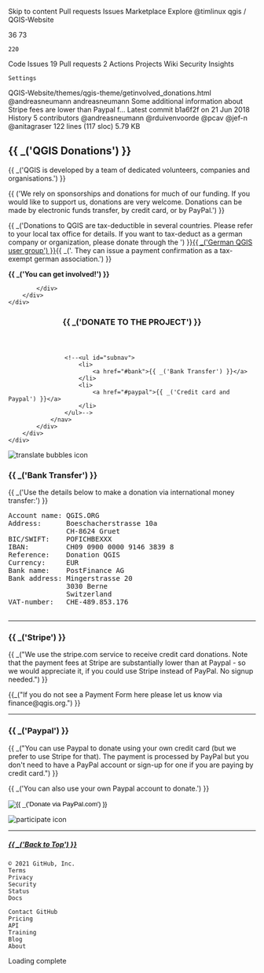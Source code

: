 
Skip to content
Pull requests
Issues
Marketplace
Explore
@timlinux
qgis /
QGIS-Website

36
73

    220

Code
Issues 19
Pull requests 2
Actions
Projects
Wiki
Security
Insights

    Settings

QGIS-Website/themes/qgis-theme/getinvolved_donations.html
@andreasneumann
andreasneumann Some additional information about Stripe fees are lower than Paypal f…
Latest commit b1a6f2f on 21 Jun 2018
History
5 contributors
@andreasneumann
@rduivenvoorde
@pcav
@jef-n
@anitagraser
122 lines (117 sloc) 5.79 KB

<div class="getinvolved" id="color-identifier"></div>

<section class="sub-landing-page" id="top">
    <div class="container-fluid banner">
        <div class="row-fluid">
            <div class="span12">
                <h2>{{ _('QGIS Donations') }}</h2>
                <p>{{ _('QGIS is developed by a team of dedicated volunteers, companies and organisations.') }}</p>
                <p>{{ ('We rely on sponsorships and donations for much of our funding. If you would like to support us, donations are very welcome.
                        Donations can be made by electronic funds transfer, by credit card, or by PayPal.') }}
                </p>
                <p>{{ _('Donations to QGIS are tax-deductible in several countries. Please refer to your local tax office for details.
                    If you want to tax-deduct as a german company or organization, please donate through the ') }}<a href="http://www.qgis.de/">{{ _('German QGIS user group') }}</a>{{ _('. They can issue a payment confirmation as a tax-exempt german association.') }}
                </p>
                <p><strong>{{ _('You can get involved!') }}</strong></p>

            </div>
        </div>
    </div>
</section>
<section class="sub-landing-page menu">
    <div class="container-fluid">
        <div class="row-fluid">
            <div class="span12">
                <nav class="subnav">
                    <header>
                        <h3>{{ _('DONATE TO THE PROJECT') }}</h3>
                    </header>

                    <!--<ul id="subnav">
                        <li>
                            <a href="#bank">{{ _('Bank Transfer') }}</a>
                        </li>
                        <li>
                            <a href="#paypal">{{ _('Credit card and Paypal') }}</a>
                        </li>
                    </ul>-->
                </nav>
            </div>
        </div>
    </div>
</section>

<section class="sub-landing-page main" id="bank">
    <div class="container-fluid">
        <div class="row-fluid">
            <div class="span3">
                <img src='../../_static/images/get-involved-translate.png' class="text-center background-mask non-mobile-image wd" alt="translate bubbles icon" />
            </div>
            <div class="span1"></div>
            <div class="span8">
                <h3>{{ _('Bank Transfer') }}</h3>
                <p>{{ _('Use the details below to make a donation via international money transfer:') }}</p>
                <p>
                <pre>
Account name: QGIS.ORG
Address:      Boeschacherstrasse 10a
              CH-8624 Gruet
BIC/SWIFT:    POFICHBEXXX 
IBAN:         CH09 0900 0000 9146 3839 8
Reference:    Donation QGIS
Currency:     EUR
Bank name:    PostFinance AG 
Bank address: Mingerstrasse 20 
              3030 Berne 
              Switzerland
VAT-number:   CHE-489.853.176
                </pre>
                </p>
            </div>
        </div>
        <hr>
        <div class="row-fluid">
                <h3>{{ _('Stripe') }}</h3>
                <p>{{ _("We use the stripe.com service to receive credit card donations. Note that the payment fees at Stripe are substantially lower than at Paypal - so we would appreciate it, if you could use Stripe instead of PayPal. No signup needed.") }}</p>
                <div id="stripe">{{_("If you do not see a Payment Form here please let us know via finance@qgis.org.") }}<!-- content gets injected here via js in themes/qgis-theme/languageswitch.html --></div>
        </div>
        <hr>
        <div class="row-fluid" id="paypal">
            <div class="span8">
                <h3>{{ _('Paypal') }}</h3>
                <p>{{ _("You can use Paypal to donate using your own credit card (but we prefer to use Stripe for that). 
                    The payment is processed by PayPal but you don't need to have a PayPal account 
                    or sign-up for one if you are paying by credit card.") }}</p>
                <p>{{ _('You can also use your own Paypal account to donate.') }}</p>
                <!--<h4 class="subsection-link"><a href="{{ pathto('site/forusers/support') }}">{{ _('List of QGIS Support Channels') }}</a></h4>-->
                <div>
                    <form action="https://www.paypal.com/cgi-bin/webscr" method="post">
                    <input type="hidden" name="cmd" value="_s-xclick">
                    <input type="hidden" name="hosted_button_id" value="GTYJSTG8LXKW6">
                    <input type="hidden" name="image_url" value="https://qgis.org/en/_static/images/logo_for_paypal_checkout.png">
                    <input type="image" src="https://www.paypalobjects.com/en_US/i/btn/btn_donate_LG.gif"
                        border="0" name="submit" alt="{{ _('Donate via PayPal.com') }}">
                    <input type="hidden" name="lc" value="us">
                    <img alt="" border="0" align="center" src="https://www.paypal.com/en_US/i/scr/pixel.gif" width="1" height="1">
                    <!--<a href="http://www.qgis.org/en/sponsorship.html"><div style="margin-left:7px">more information</div></a>-->
                    </form>
                </div>
            </div>
            <div class="span1"></div>
            <div class="span3">
                <img src="../../_static/images/paypal-logo.jpg" class="text-center background-mask non-mobile-image wd" alt="participate icon" />
            </div>
        </div>
        <hr>
    </div>
</section>
<section class="sub-landing-page">
    <div class="container-fluid banner">
        <div class="row-fluid">
            <div class="offset5 span2">
                <h5 class="text-center">
                    <a href="#top"> <i class="icon-arrow-up"></i>
                        {{ _('Back to Top') }}
                    </a>
                </h5>
            </div>
            <div class="span5"></div>
        </div>
    </div>
</section>

    © 2021 GitHub, Inc.
    Terms
    Privacy
    Security
    Status
    Docs

    Contact GitHub
    Pricing
    API
    Training
    Blog
    About

Loading complete
